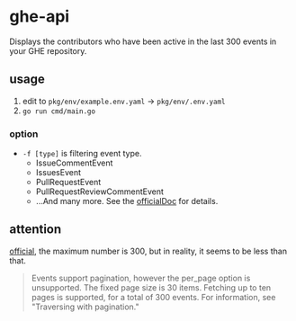 # ghe-api

Displays the contributors who have been active in the last 300 events in your GHE repository.

## usage

1. edit to `pkg/env/example.env.yaml` -> `pkg/env/.env.yaml`
1. `go run cmd/main.go`

### option

- `-f [type]` is filtering event type.
  - IssueCommentEvent
  - IssuesEvent
  - PullRequestEvent
  - PullRequestReviewCommentEvent
  - ...And many more. See the [officialDoc](https://docs.github.com/ja/developers/webhooks-and-events/github-event-types) for details.

## attention

[official](https://docs.github.com/en/github-ae@latest/rest/reference/activity), the maximum number is 300, but in reality, it seems to be less than that.
> Events support pagination, however the per_page option is unsupported. The fixed page size is 30 items. Fetching up to ten pages is supported, for a total of 300 events. For information, see "Traversing with pagination."
